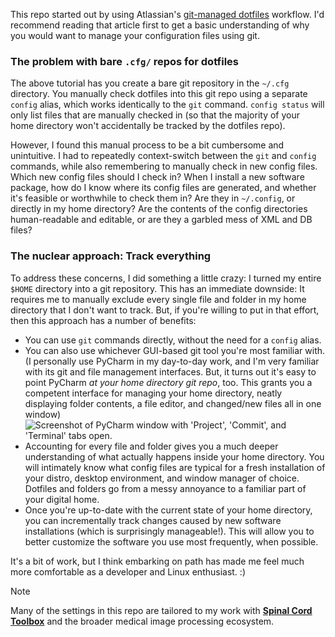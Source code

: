 This repo started out by using Atlassian's [git-managed dotfiles](https://www.atlassian.com/git/tutorials/dotfiles) workflow. I'd recommend reading that article first to get a basic understanding of why you would want to manage your configuration files using git.

### The problem with bare `.cfg/` repos for dotfiles

The above tutorial has you create a bare git repository in the `~/.cfg` directory. You manually check dotfiles into this git repo using a separate `config` alias, which works identically to the `git` command. `config status` will only list files that are manually checked in (so that the majority of your home directory won't accidentally be tracked by the dotfiles repo).

 However, I found this manual process to be a bit cumbersome and unintuitive. I had to repeatedly context-switch between the `git` and `config` commands, while also remembering to manually check in new config files. Which new config files should I check in? When I install a new software package, how do I know where its config files are generated, and whether it's feasible or worthwhile to check them in? Are they in `~/.config`, or directly in my home directory? Are the contents of the config directories human-readable and editable, or are they a garbled mess of XML and DB files?

### The nuclear approach: Track everything

To address these concerns, I did something a little crazy: I turned my entire `$HOME` directory into a git repository. This has an immediate downside: It requires me to manually exclude every single file and folder in my home directory that I don't want to track. But, if you're willing to put in that effort, then this approach has a number of benefits:

- You can use `git` commands directly, without the need for a `config` alias.
- You can also use whichever GUI-based git tool you're most familiar with. (I personally use PyCharm in my day-to-day work, and I'm very familiar with its git and file management interfaces. But, it turns out it's easy to point PyCharm _at your home directory git repo_, too. This grants you a competent interface for managing your home directory, neatly displaying folder contents, a file editor, and changed/new files all in one window)
  <img
    src="https://i.ibb.co/C6bjyRj/Screenshot-from-2024-06-20-15-34-31.png"
    alt="Screenshot of PyCharm window with 'Project', 'Commit', and 'Terminal' tabs open."
  />
- Accounting for every file and folder gives you a much deeper understanding of what actually happens inside your home directory. You will intimately know what config files are typical for a fresh installation of your distro, desktop environment, and window manager of choice. Dotfiles and folders go from a messy annoyance to a familiar part of your digital home.
- Once you're up-to-date with the current state of your home directory, you can incrementally track changes caused by new software installations (which is surprisingly manageable!). This will allow you to better customize the software you use most frequently, when possible.

It's a bit of work, but I think embarking on path has made me feel much more comfortable as a developer and Linux enthusiast. :)

> [!NOTE]
> Many of the settings in this repo are tailored to my work with [**Spinal Cord Toolbox**](https://github.com/spinalcordtoolbox/spinalcordtoolbox) and the broader medical image processing ecosystem.

